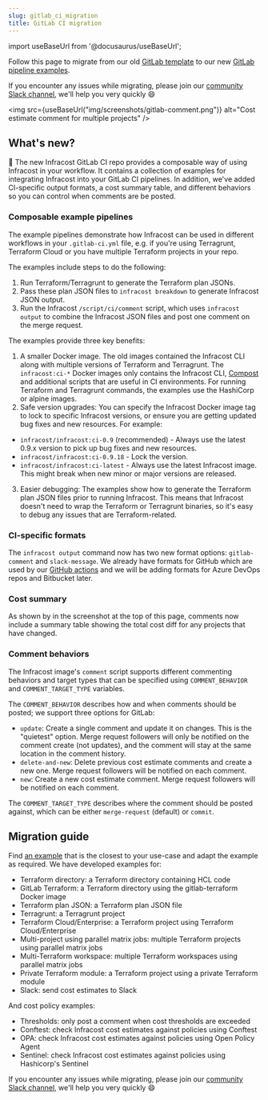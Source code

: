 ```yaml
---
slug: gitlab_ci_migration
title: GitLab CI migration
---
```


import useBaseUrl from '@docusaurus/useBaseUrl';

Follow this page to migrate from our old [GitLab template](https://gitlab.com/infracost/infracost-gitlab-ci/-/blob/master/README-deprecated.md) to our new [GitLab pipeline examples](https://gitlab.com/infracost/infracost-gitlab-ci/).

If you encounter any issues while migrating, please join our [community Slack channel](https://www.infracost.io/community-chat), we'll help you very quickly 😄

<img src={useBaseUrl("img/screenshots/gitlab-comment.png")} alt="Cost estimate comment for multiple projects" />

## What's new?

🚀 The new Infracost GitLab CI repo provides a composable way of using Infracost in your workflow. It contains a collection of examples for integrating Infracost into your GitLab CI pipelines. In addition, we've added CI-specific output formats, a cost summary table, and different behaviors so you can control when comments are be posted.

### Composable example pipelines

The example pipelines demonstrate how Infracost can be used in different workflows in your `.gitlab-ci.yml` file, e.g. if you're using Terragrunt, Terraform Cloud or you have multiple Terraform projects in your repo.

The examples include steps to do the following: 
1. Run Terraform/Terragrunt to generate the Terraform plan JSONs.
2. Pass these plan JSON files to `infracost breakdown` to generate Infracost JSON output.
3. Run the Infracost `/script/ci/comment` script, which uses `infracost output` to combine the Infracost JSON files and post one comment on the merge request.

The examples provide three key benefits:
1. A smaller Docker image. The old images contained the Infracost CLI along with multiple versions of Terraform and Terragrunt. The `infracost:ci-*` Docker images only contains the Infracost CLI, [Compost](https://github.com/infracost/compost) and additional scripts that are useful in CI environments. For running Terraform and Terragrunt commands, the examples use the HashiCorp or alpine images. 
2. Safe version upgrades: You can specify the Infracost Docker image tag to lock to specific Infracost versions, or ensure you are getting updated bug fixes and new resources. For example:
  - `infracost/infracost:ci-0.9` (recommended) - Always use the latest 0.9.x version to pick up bug fixes and new resources.
  - `infracost/infracost:ci-0.9.18` - Lock the version.
  - `infracost/infracost:ci-latest` - Always use the latest Infracost image. This might break when new minor or major versions are released.
3. Easier debugging: The examples show how to generate the Terraform plan JSON files prior to running Infracost. This means that Infracost doesn't need to wrap the Terraform or Terragrunt binaries, so it's easy to debug any issues that are Terraform-related.

### CI-specific formats

The `infracost output` command now has two new format options: `gitlab-comment` and `slack-message`. We already have formats for GitHub which are used by our [GitHub actions](https://github.com/infracost/actions) and we will be adding formats for Azure DevOps repos and Bitbucket later.

### Cost summary

As shown by in the screenshot at the top of this page, comments now include a summary table showing the total cost diff for any projects that have changed.

### Comment behaviors

The Infracost image's `comment` script supports different commenting behaviors and target types that can be specified using  `COMMENT_BEHAVIOR` and `COMMENT_TARGET_TYPE` variables.

The `COMMENT_BEHAVIOR` describes how and when comments should be posted; we support three options for GitLab:
- `update`: Create a single comment and update it on changes. This is the "quietest" option. Merge request followers will only be notified on the comment create (not updates), and the comment will stay at the same location in the comment history.
- `delete-and-new`: Delete previous cost estimate comments and create a new one. Merge request followers will be notified on each comment.
- `new`: Create a new cost estimate comment. Merge request followers will be notified on each comment.

The `COMMENT_TARGET_TYPE` describes where the comment should be posted against, which can be either `merge-request` (default) or `commit`.

## Migration guide

Find [an example](https://gitlab.com/infracost/infracost-gitlab-ci#examples) that is the closest to your use-case and adapt the example as required. We have developed examples for:

  - Terraform directory: a Terraform directory containing HCL code
  - GitLab Terraform: a Terraform directory using the gitlab-terraform Docker image
  - Terraform plan JSON: a Terraform plan JSON file
  - Terragrunt: a Terragrunt project
  - Terraform Cloud/Enterprise: a Terraform project using Terraform Cloud/Enterprise
  - Multi-project using parallel matrix jobs: multiple Terraform projects using parallel matrix jobs
  - Multi-Terraform workspace: multiple Terraform workspaces using parallel matrix jobs
  - Private Terraform module: a Terraform project using a private Terraform module
  - Slack: send cost estimates to Slack

And cost policy examples:

  - Thresholds: only post a comment when cost thresholds are exceeded
  - Conftest: check Infracost cost estimates against policies using Conftest
  - OPA: check Infracost cost estimates against policies using Open Policy Agent
  - Sentinel: check Infracost cost estimates against policies using Hashicorp's Sentinel 

If you encounter any issues while migrating, please join our [community Slack channel](https://www.infracost.io/community-chat), we'll help you very quickly 😄
